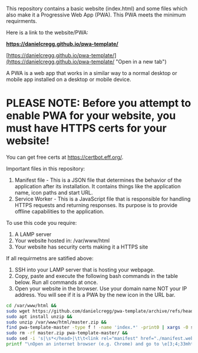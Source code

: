 This repository contains a basic website (index.html) and some files which also make it a Progressive Web App (PWA). This PWA meets the minimum requirments. 

Here is a link to the website/PWA:  

**<a href="https://danielcregg.github.io/pwa-template/" target="_blank">https://danielcregg.github.io/pwa-template/</a>**  

[https://danielcregg.github.io/pwa-template/](https://danielcregg.github.io/pwa-template/ "Open in a new tab")

A PWA is a web app that works in a similar way to a normal desktop or mobile app installed on a desktop or mobile device.  

# PLEASE NOTE: Before you attempt to enable PWA for your website, you must have HTTPS certs for your website!
You can get free certs at https://certbot.eff.org/.  

Important files in this repository:
1. Manifest file - This is a JSON file that determines the behavior of the application after its installation. It contains things like the application name, icon paths and start URL.  
2. Service Worker - This is a JavaScript file that is responsible for handling HTTPS requests and returning responses. Its purpose is to provide offline capabilities to the application.  

To use this code you require:
1. A LAMP server
2. Your website hosted in: /var/www/html   
3. Your website has security certs making it a HTTPS site  

If all requirmetns are satified above:
1. SSH into your LAMP server that is hosting your webpage.  
2. Copy, paste and execute the following bash commands in the table below. Run all commands at once.
3. Open your website in the browser. Use your domain name NOT your IP address. You will see if it is a PWA by the new icon in the URL bar.

```bash
cd /var/www/html &&
sudo wget https://github.com/danielcregg/pwa-template/archive/refs/heads/master.zip -P /var/www/html/ &&
sudo apt install unzip &&
sudo unzip /var/www/html/master.zip &&
find pwa-template-master -type f ! -name 'index.*' -print0 | xargs -0 sudo cp -t /var/www/html/ &&
sudo rm -rf master.zip pwa-template-master/ &&
sudo sed -i 's|\s*</head>|\t\t<link rel="manifest" href="./manifest.webmanifest">\n\t\t<script>\n\t\t\tif ("serviceWorker" in navigator) {\n\t\t\t\tnavigator.serviceWorker.register("./serviceWorker.js"); \n\t\t\t}\n\t\t</script>\n\t\t<meta name="viewport" content="width=device-width, initial-scale=1">\n\t\t<meta name="theme-color" content="#FFF"/>\n&|' /var/www/html/index.* &&
printf "\nOpen an internet browser (e.g. Chrome) and go to \e[3;4;33mhttps://YOUR_DOMIAN_NAME\e[0m - You should see a PWA icon in the URL bar of your browser.\n"
```
